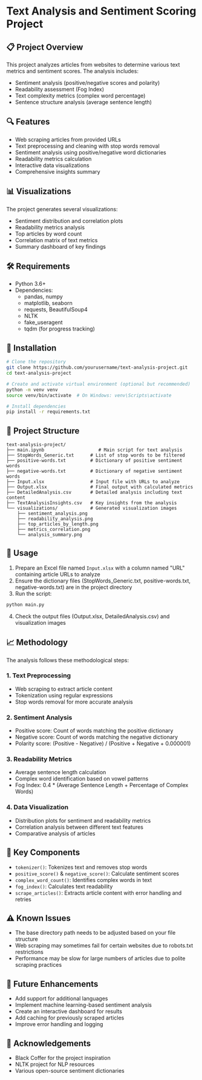 # Text Analysis and Sentiment Scoring Project

## 📋 Project Overview
This project analyzes articles from websites to determine various text metrics and sentiment scores. The analysis includes:
- Sentiment analysis (positive/negative scores and polarity)
- Readability assessment (Fog Index)
- Text complexity metrics (complex word percentage)
- Sentence structure analysis (average sentence length)

## 🔍 Features
- Web scraping articles from provided URLs
- Text preprocessing and cleaning with stop words removal
- Sentiment analysis using positive/negative word dictionaries
- Readability metrics calculation
- Interactive data visualizations
- Comprehensive insights summary

## 📊 Visualizations
The project generates several visualizations:
- Sentiment distribution and correlation plots
- Readability metrics analysis
- Top articles by word count
- Correlation matrix of text metrics
- Summary dashboard of key findings

## 🛠️ Requirements
- Python 3.6+
- Dependencies:
  - pandas, numpy
  - matplotlib, seaborn
  - requests, BeautifulSoup4
  - NLTK
  - fake_useragent
  - tqdm (for progress tracking)

## 🔧 Installation
```bash
# Clone the repository
git clone https://github.com/yourusername/text-analysis-project.git
cd text-analysis-project

# Create and activate virtual environment (optional but recommended)
python -m venv venv
source venv/bin/activate  # On Windows: venv\Scripts\activate

# Install dependencies
pip install -r requirements.txt
```

## 📁 Project Structure
```
text-analysis-project/
├── main.ipynb                    # Main script for text analysis
├── StopWords_Generic.txt      # List of stop words to be filtered
├── positive-words.txt         # Dictionary of positive sentiment words
├── negative-words.txt         # Dictionary of negative sentiment words
├── Input.xlsx                 # Input file with URLs to analyze
├── Output.xlsx                # Final output with calculated metrics
├── DetailedAnalysis.csv       # Detailed analysis including text content
├── TextAnalysisInsights.csv   # Key insights from the analysis
└── visualizations/            # Generated visualization images
    ├── sentiment_analysis.png
    ├── readability_analysis.png
    ├── top_articles_by_length.png
    ├── metrics_correlation.png
    └── analysis_summary.png
```

## 🚀 Usage
1. Prepare an Excel file named `Input.xlsx` with a column named "URL" containing article URLs to analyze
2. Ensure the dictionary files (StopWords_Generic.txt, positive-words.txt, negative-words.txt) are in the project directory
3. Run the script:
```bash
python main.py
```
4. Check the output files (Output.xlsx, DetailedAnalysis.csv) and visualization images

## 📈 Methodology
The analysis follows these methodological steps:

### 1. Text Preprocessing
- Web scraping to extract article content
- Tokenization using regular expressions
- Stop words removal for more accurate analysis

### 2. Sentiment Analysis
- Positive score: Count of words matching the positive dictionary
- Negative score: Count of words matching the negative dictionary
- Polarity score: (Positive - Negative) / (Positive + Negative + 0.000001)

### 3. Readability Metrics
- Average sentence length calculation
- Complex word identification based on vowel patterns
- Fog Index: 0.4 * (Average Sentence Length + Percentage of Complex Words)

### 4. Data Visualization
- Distribution plots for sentiment and readability metrics
- Correlation analysis between different text features
- Comparative analysis of articles

## 🔄 Key Components
- `tokenizer()`: Tokenizes text and removes stop words
- `positive_score()` & `negative_score()`: Calculate sentiment scores
- `complex_word_count()`: Identifies complex words in text
- `fog_index()`: Calculates text readability
- `scrape_articles()`: Extracts article content with error handling and retries

## ⚠️ Known Issues
- The base directory path needs to be adjusted based on your file structure
- Web scraping may sometimes fail for certain websites due to robots.txt restrictions
- Performance may be slow for large numbers of articles due to polite scraping practices

## 🔮 Future Enhancements
- Add support for additional languages
- Implement machine learning-based sentiment analysis
- Create an interactive dashboard for results
- Add caching for previously scraped articles
- Improve error handling and logging

## 🙏 Acknowledgements
- Black Coffer for the project inspiration
- NLTK project for NLP resources
- Various open-source sentiment dictionaries
